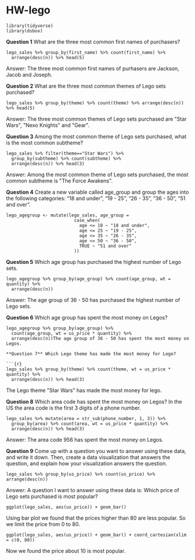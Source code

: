 # HW-lego
```{r}
library(tidyverse)
library(dsbox)
```

**Question 1** What are the three most common first names of purchasers?

```{r}
lego_sales %>% group_by(first_name) %>% count(first_name) %>% 
  arrange(desc(n)) %>% head(5)
```

Answer: The three most common first names of purhasers are Jackson, Jacob and Joseph.

**Question 2** What are the three most common themes of Lego sets purchased?

```{r}
lego_sales %>% group_by(theme) %>% count(theme) %>% arrange(desc(n)) %>% head(5)
```

Answer: The three most common themes of Lego sets purchased are "Star Wars", "Nexo Knights" and "Gear".

**Question 3** Among the most common theme of Lego sets purchased, what is the most common subtheme?
```{r}
lego_sales %>% filter(theme=="Star Wars") %>% 
  group_by(subtheme) %>% count(subtheme) %>%
  arrange(desc(n)) %>% head(3)
```

Answer: Among the most common theme of Lego sets purchased, the most common subtheme is "The Force Awakens".

**Question 4** Create a new variable called age_group and group the ages into the following categories: “18 and under”, “19 - 25”, “26 - 35”, “36 - 50”, “51 and over”.

```{r}
lego_agegroup <- mutate(lego_sales, age_group = 
                          case_when(
                            age <= 18 ~ "18 and under",
                            age <= 25 ~ "19 - 25",
                            age <= 35 ~ "26 - 35",
                            age <= 50 ~ "36 - 50",
                            TRUE ~ "51 and over"
                          ))
```

**Question 5** Which age group has purchased the highest number of Lego sets.

```{r}
lego_agegroup %>% group_by(age_group) %>% count(age_group, wt = quantity) %>% 
  arrange(desc(n))
```

Answer: The age group of 36 - 50 has purchased the highest number of Lego sets.

**Question 6** Which age group has spent the most money on Legos?

```{r}
lego_agegroup %>% group_by(age_group) %>% 
  count(age_group, wt = us_price * quantity) %>%
  arrange(desc(n))The age group of 36 - 50 has spent the most money on Legos.

**Question 7** Which Lego theme has made the most money for Lego?

```{r}
lego_sales %>% group_by(theme) %>% count(theme, wt = us_price * quantity) %>%
  arrange(desc(n)) %>% head(3)
```

The Lego theme "Star Wars" has made the most money for lego.

**Question 8** Which area code has spent the most money on Legos? In the US the area code is the first 3 digits of a phone number.

```{r}
lego_sales %>% mutate(area = str_sub(phone_number, 1, 3)) %>% 
  group_by(area) %>% count(area, wt = us_price * quantity) %>%
  arrange(desc(n)) %>% head(3)
```

Answer: The area code 956 has spent the most money on Legos.

**Question 9** Come up with a question you want to answer using these data, and write it down. Then, create a data visualization that answers the question, and explain how your visualization answers the question.

```{r}
lego_sales %>% group_by(us_price) %>% count(us_price) %>% arrange(desc(n))
```

Answer: A question I want to answer using these data is: Which price of Lego sets purchased is most popular?

```{r}
ggplot(lego_sales, aes(us_price)) + geom_bar()
```

Using bar plot we found that the prices higher than 80 are less popular. So we limit the price from 0 to 80.

```{r}
ggplot(lego_sales, aes(us_price)) + geom_bar() + coord_cartesian(xlim = c(0, 80))
```

Now we found the price about 10 is most popular.
